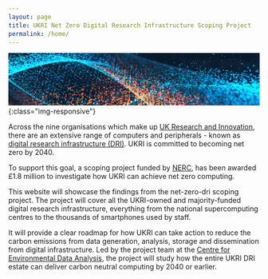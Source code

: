 ```yaml
---
layout: page
title: UKRI Net Zero Digital Research Infrastructure Scoping Project
permalink: /home/
---
```


![abstract-banner-image](images/abstract-banner-GettyImages-1280385511-3.png){:class="img-responsive"} 

Across the nine organisations which make up [UK Research and Innovation](https://www.ukri.org/), there are an extensive range of computers and peripherals - known as [digital research infrastructure (DRI)](https://www.ukri.org/our-work/creating-world-class-research-and-innovation-infrastructure/digital-research-infrastructure/). UKRI is committed to becoming net zero by 2040. 

To support this goal, a scoping project funded by [NERC](https://nerc.ukri.org/), has been awarded £1.8 million to investigate how UKRI can achieve net zero computing. 

This website will showcase the findings from the net-zero-dri scoping project. The project will cover all the UKRI-owned and majority-funded digital research infrastructure, everything from the national supercomputing centres to the thousands of smartphones used by staff. 

It will provide a clear roadmap for how UKRI can take action to reduce the carbon emissions from data generation, analysis, storage and dissemination from digital infrastructure. Led by the project team at the [Centre for Environmental Data Analysis](https://www.ceda.ac.uk), the project will study how the entire UKRI DRI estate can deliver carbon neutral computing by 2040 or earlier. 



